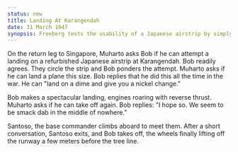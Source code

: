 ```yaml
---
status: new
title: Landing At Karangendah
date: 31 March 1947
synopsis: Freeberg tests the usability of a Japanese airstrip by simply land on it. 
---
```

On the return leg to Singapore, Muharto asks Bob if he
can attempt a landing on a refurbished Japanese airstrip at Karangendah.
Bob readily agrees. They circle the strip and Bob ponders the attempt.
Muharto asks if he can land a plane this size. Bob replies that he did
this all the time in the war. He can "land on a dime and give you a
nickel change." 

Bob makes a spectacular landing, engines roaring with reverse thrust. Muharto asks if he can take off again. Bob replies:
"I hope so. We seem to be smack dab in the middle of nowhere." 

Santoso, the base commander climbs aboard to meet them. After a short conversation, Santoso exits, and Bob takes off, the wheels finally lifting off the runway a few meters before the tree line.

